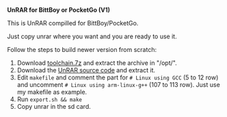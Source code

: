 **UnRAR for BittBoy or PocketGo (V1)**

This is UnRAR compilled for BittBoy/PocketGo.

Just copy unrar where you want and you are ready to use it.

Follow the steps to build newer version from scratch:

1. Download [toolchain.7z](https://github.com/steward-fu/miyoo/releases/download/v1.0/toolchain.7z) and extract the archive in "/opt/".
2. Download the [UnRAR source code](https://www.rarlab.com/rar_add.htm) and extract it.
3. Edit `makefile` and comment the part for `# Linux using GCC` (5 to 12 row) and uncomment
 `# Linux using arm-linux-g++` (107 to 113 row). Just use my makefile as example. 
4. Run `export.sh && make`
5. Copy unrar in the sd card.
